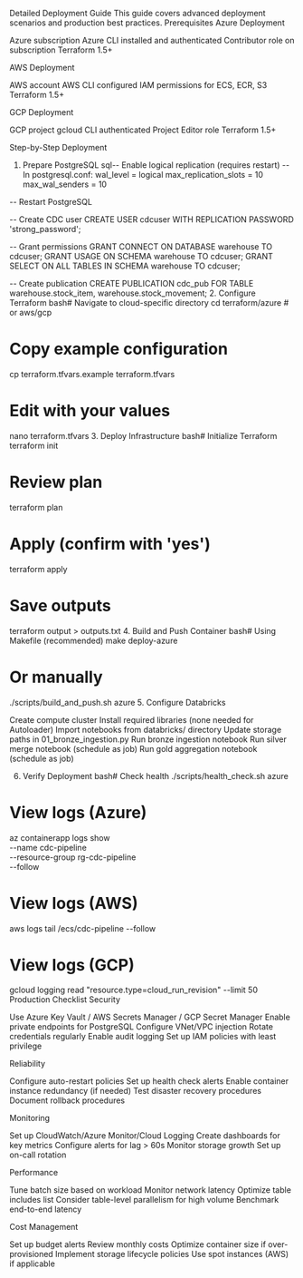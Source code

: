 Detailed Deployment Guide
This guide covers advanced deployment scenarios and production best practices.
Prerequisites
Azure Deployment

Azure subscription
Azure CLI installed and authenticated
Contributor role on subscription
Terraform 1.5+

AWS Deployment

AWS account
AWS CLI configured
IAM permissions for ECS, ECR, S3
Terraform 1.5+

GCP Deployment

GCP project
gcloud CLI authenticated
Project Editor role
Terraform 1.5+

Step-by-Step Deployment
1. Prepare PostgreSQL
sql-- Enable logical replication (requires restart)
-- In postgresql.conf:
wal_level = logical
max_replication_slots = 10
max_wal_senders = 10

-- Restart PostgreSQL

-- Create CDC user
CREATE USER cdcuser WITH REPLICATION PASSWORD 'strong_password';

-- Grant permissions
GRANT CONNECT ON DATABASE warehouse TO cdcuser;
GRANT USAGE ON SCHEMA warehouse TO cdcuser;
GRANT SELECT ON ALL TABLES IN SCHEMA warehouse TO cdcuser;

-- Create publication
CREATE PUBLICATION cdc_pub FOR TABLE
    warehouse.stock_item,
    warehouse.stock_movement;
2. Configure Terraform
bash# Navigate to cloud-specific directory
cd terraform/azure  # or aws/gcp

# Copy example configuration
cp terraform.tfvars.example terraform.tfvars

# Edit with your values
nano terraform.tfvars
3. Deploy Infrastructure
bash# Initialize Terraform
terraform init

# Review plan
terraform plan

# Apply (confirm with 'yes')
terraform apply

# Save outputs
terraform output > outputs.txt
4. Build and Push Container
bash# Using Makefile (recommended)
make deploy-azure

# Or manually
./scripts/build_and_push.sh azure
5. Configure Databricks

Create compute cluster
Install required libraries (none needed for Autoloader)
Import notebooks from databricks/ directory
Update storage paths in 01_bronze_ingestion.py
Run bronze ingestion notebook
Run silver merge notebook (schedule as job)
Run gold aggregation notebook (schedule as job)

6. Verify Deployment
bash# Check health
./scripts/health_check.sh azure

# View logs (Azure)
az containerapp logs show \
  --name cdc-pipeline \
  --resource-group rg-cdc-pipeline \
  --follow

# View logs (AWS)
aws logs tail /ecs/cdc-pipeline --follow

# View logs (GCP)
gcloud logging read "resource.type=cloud_run_revision" --limit 50
Production Checklist
Security

 Use Azure Key Vault / AWS Secrets Manager / GCP Secret Manager
 Enable private endpoints for PostgreSQL
 Configure VNet/VPC injection
 Rotate credentials regularly
 Enable audit logging
 Set up IAM policies with least privilege

Reliability

 Configure auto-restart policies
 Set up health check alerts
 Enable container instance redundancy (if needed)
 Test disaster recovery procedures
 Document rollback procedures

Monitoring

 Set up CloudWatch/Azure Monitor/Cloud Logging
 Create dashboards for key metrics
 Configure alerts for lag > 60s
 Monitor storage growth
 Set up on-call rotation

Performance

 Tune batch size based on workload
 Monitor network latency
 Optimize table includes list
 Consider table-level parallelism for high volume
 Benchmark end-to-end latency

Cost Management

 Set up budget alerts
 Review monthly costs
 Optimize container size if over-provisioned
 Implement storage lifecycle policies
 Use spot instances (AWS) if applicable